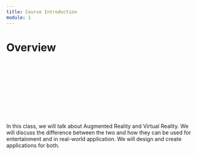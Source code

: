 ```yaml
---
title: Course Introduction
module: 1
---
```


# Overview

<div class="embed-responsive embed-responsive-16by9"><iframe class="embed-responsive-item" src="" frameborder="0" allowfullscreen></iframe></div>

In this class, we will talk about Augmented Reality and Virtual Reality.  We will discuss the difference between the two and how they can be used for entertainment and in real-world application.  We will design and create applications for both.